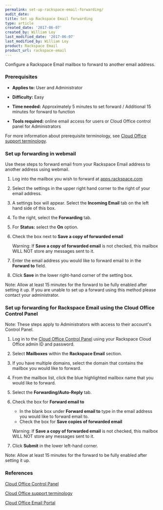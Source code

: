 ```yaml
---
permalink: set-up-rackspace-email-forwarding/
audit_date:
title: Set up Rackspace Email forwarding
type: article
created_date: '2017-06-07'
created_by: William Loy
last_modified_date: '2017-06-07'
last_modified_by: William Loy
product: Rackspace Email
product_url: rackspace-email
---
```


Configure a Rackspace Email mailbox to forward to another email address.

### Prerequisites

- **Applies to:** User and Administrator

- **Difficulty:** Easy

- **Time needed:** Approximately 5 minutes to set forward / Additional 15 minutes for forward to function

- **Tools required:** online email access for users or Cloud Office control panel for Administrators

For more information about prerequisite terminology, see [Cloud Office support terminology](/how-to/cloud-office-support-terminology).


### Set up forwarding in webmail

Use these steps to forward email from your Rackspace Email address to another address using webmail.

1. Log into the mailbox you wish to forward at [apps.rackspace.com](https://apps.rackspace.com/index.php)

2. Select the settings in the upper right hand corner to the right of your email address.
<!--- add screen shot file ForwardRSEWebmailSC1.png--->

3. A settings box will appear. Select the **Incoming Email** tab on the left hand side of this box.

4. To the right, select the **Forwarding** tab.

5. For **Status:** select the **On** option.

6. Check the box next to **Save a copy of forwarded email**

    Warning: If **Save a copy of forwarded email** is not checked, this mailbox WILL NOT store any messages sent to it.

7. Enter the email address you would like to forward email to in the **Forward to** field.

8. Click **Save** in the lower right-hand corner of the setting box.

Note: Allow at least 15 minutes for the forward to be fully enabled after setting it up. If you are unable to set up a forward using this method please contact your administrator.

### Set up forwarding for Rackspace Email using the Cloud Office Control Panel

Note: These steps apply to Administrators with access to their account's Control Panel.

1.	Log in to the [Cloud Office Control Panel](https://cp.rackspace.com/Login.aspx?ReturnUrl=%2f "Cloud Office Control Panel") using your Rackspace Cloud Office admin ID and password.

2. Select **Mailboxes** within the **Rackspace Email** section.
<!--- add screen shot file ForwardRSEcontrolpanelSC1.png--->
3. If you have multiple domains, select the domain that contains the mailbox you would like to forward.

4.  From the mailbox list, click the blue highlighted mailbox name that you would like to forward.
<!--- add screen shot file ForwardRSEcontrolpanelSC2.png--->

5. Select the **Forwarding/Auto-Reply** tab.

6. Check the box for **Forward email to**
    - In the blank box under **Forward email to** type in the email address you would like to forward email to.
    - Check the box for **Save copies of forwarded email**
    <!--- add screen shot file ForwardRSEcontrolpanelSC3.png--->

    Warning: If **Save a copy of forwarded email** is not checked, this mailbox WILL NOT store any messages sent to it.

7. Click **Submit** in the lower left-hand corner.

Note: Allow at least 15 minutes for the forward to be fully enabled after setting it up.

### References

[Cloud Office Control Panel](https://cp.rackspace.com/Login.aspx?ReturnUrl=%2f "Cloud Office Control Panel")

[Cloud Office support terminology](/how-to/cloud-office-support-terminology)

[Cloud Office Email Portal](https://apps.rackspace.com/index.php)
